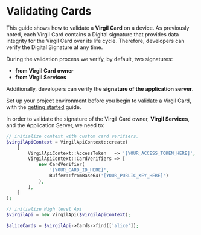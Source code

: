 # Validating Cards

This guide shows how to validate a **Virgil Card** on a device. As previously noted, each Virgil Card contains a Digital signature that provides data integrity for the Virgil Card over its life cycle. Therefore, developers can verify the Digital Signature at any time.

During the validation process we verify, by default, two signatures:
- **from Virgil Card owner**
- **from Virgil Services**

Additionally, developers can verify the **signature of the application server**.

Set up your project environment before you begin to validate a Virgil Card, with the [getting started](https://github.com/VirgilSecurity/virgil-sdk-php/blob/docs-review/documentation/guides/configuration/client-configuration.md) guide.

In order to validate the signature of the Virgil Card owner, **Virgil Services**, and the Application Server, we need to:

```php
// initialize context with custom card verifiers.
$virgilApiContext = VirgilApiContext::create(
    [
        VirgilApiContext::AccessToken   => '[YOUR_ACCESS_TOKEN_HERE]',
        VirgilApiContext::CardVerifiers => [
            new CardVerifier(
                '[YOUR_CARD_ID_HERE]',
                Buffer::fromBase64('[YOUR_PUBLIC_KEY_HERE]')
            ),
        ],
    ]
);

// initialize High level Api
$virgilApi = new VirgilApi($virgilApiContext);

$aliceCards = $virgilApi->Cards->find(['alice']);
```
